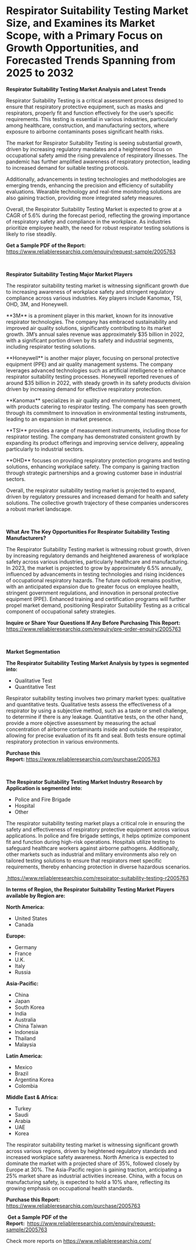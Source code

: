 <p><h1>Respirator Suitability Testing Market Size, and Examines its Market Scope, with a Primary Focus on Growth Opportunities, and Forecasted Trends Spanning from 2025 to 2032</h1></p><p><strong>Respirator Suitability Testing Market Analysis and Latest Trends</strong></p>
<p><p>Respirator Suitability Testing is a critical assessment process designed to ensure that respiratory protective equipment, such as masks and respirators, properly fit and function effectively for the user’s specific requirements. This testing is essential in various industries, particularly among healthcare, construction, and manufacturing sectors, where exposure to airborne contaminants poses significant health risks. </p><p>The market for Respirator Suitability Testing is seeing substantial growth, driven by increasing regulatory mandates and a heightened focus on occupational safety amid the rising prevalence of respiratory illnesses. The pandemic has further amplified awareness of respiratory protection, leading to increased demand for suitable testing protocols. </p><p>Additionally, advancements in testing technologies and methodologies are emerging trends, enhancing the precision and efficiency of suitability evaluations. Wearable technology and real-time monitoring solutions are also gaining traction, providing more integrated safety measures. </p><p>Overall, the Respirator Suitability Testing Market is expected to grow at a CAGR of 5.6% during the forecast period, reflecting the growing importance of respiratory safety and compliance in the workplace. As industries prioritize employee health, the need for robust respirator testing solutions is likely to rise steadily.</p></p>
<p><strong>Get a Sample PDF of the Report:&nbsp;</strong> <a href="https://www.reliableresearchiq.com/enquiry/request-sample/2005763?utm_campaign=3027&utm_medium=2&utm_source=Github&utm_content=ia&utm_term=05032025&utm_id=respirator-suitability-testing">https://www.reliableresearchiq.com/enquiry/request-sample/2005763</a></p>
<p>&nbsp;</p>
<p><strong>Respirator Suitability Testing Major Market Players</strong></p>
<p><p>The respirator suitability testing market is witnessing significant growth due to increasing awareness of workplace safety and stringent regulatory compliance across various industries. Key players include Kanomax, TSI, OHD, 3M, and Honeywell.</p><p>**3M** is a prominent player in this market, known for its innovative respirator technologies. The company has embraced sustainability and improved air quality solutions, significantly contributing to its market growth. 3M’s annual sales revenue was approximately $35 billion in 2022, with a significant portion driven by its safety and industrial segments, including respirator testing solutions.</p><p>**Honeywell** is another major player, focusing on personal protective equipment (PPE) and air quality management systems. The company leverages advanced technologies such as artificial intelligence to enhance respirator suitability testing processes. Honeywell reported revenues of around $35 billion in 2022, with steady growth in its safety products division driven by increasing demand for effective respiratory protection.</p><p>**Kanomax** specializes in air quality and environmental measurement, with products catering to respirator testing. The company has seen growth through its commitment to innovation in environmental testing instruments, leading to an expansion in market presence.</p><p>**TSI** provides a range of measurement instruments, including those for respirator testing. The company has demonstrated consistent growth by expanding its product offerings and improving service delivery, appealing particularly to industrial sectors.</p><p>**OHD** focuses on providing respiratory protection programs and testing solutions, enhancing workplace safety. The company is gaining traction through strategic partnerships and a growing customer base in industrial sectors.</p><p>Overall, the respirator suitability testing market is projected to expand, driven by regulatory pressures and increased demand for health and safety solutions. The collective growth trajectory of these companies underscores a robust market landscape.</p></p>
<p>&nbsp;</p>
<p><strong>What Are The Key Opportunities For Respirator Suitability Testing Manufacturers?</strong></p>
<p><p>The Respirator Suitability Testing market is witnessing robust growth, driven by increasing regulatory demands and heightened awareness of workplace safety across various industries, particularly healthcare and manufacturing. In 2023, the market is projected to grow by approximately 6.5% annually, influenced by advancements in testing technologies and rising incidences of occupational respiratory hazards. The future outlook remains positive, with an anticipated expansion due to greater focus on employee health, stringent government regulations, and innovation in personal protective equipment (PPE). Enhanced training and certification programs will further propel market demand, positioning Respirator Suitability Testing as a critical component of occupational safety strategies.</p></p>
<p><strong>Inquire or Share Your Questions If Any Before Purchasing This Report:</strong> <a href="https://www.reliableresearchiq.com/enquiry/pre-order-enquiry/2005763?utm_campaign=3027&utm_medium=2&utm_source=Github&utm_content=ia&utm_term=05032025&utm_id=respirator-suitability-testing">https://www.reliableresearchiq.com/enquiry/pre-order-enquiry/2005763</a></p>
<p>&nbsp;</p>
<p><strong>Market Segmentation</strong></p>
<p><strong>The Respirator Suitability Testing Market Analysis by types is segmented into:</strong></p>
<p><ul><li>Qualitative Test</li><li>Quantitative Test</li></ul></p>
<p><p>Respirator suitability testing involves two primary market types: qualitative and quantitative tests. Qualitative tests assess the effectiveness of a respirator by using a subjective method, such as a taste or smell challenge, to determine if there is any leakage. Quantitative tests, on the other hand, provide a more objective assessment by measuring the actual concentration of airborne contaminants inside and outside the respirator, allowing for precise evaluation of its fit and seal. Both tests ensure optimal respiratory protection in various environments.</p></p>
<p><strong>Purchase this Report:&nbsp;</strong><a href="https://www.reliableresearchiq.com/purchase/2005763?utm_campaign=3027&utm_medium=2&utm_source=Github&utm_content=ia&utm_term=05032025&utm_id=respirator-suitability-testing">https://www.reliableresearchiq.com/purchase/2005763</a></p>
<p>&nbsp;</p>
<p><strong>The Respirator Suitability Testing Market Industry Research by Application is segmented into:</strong></p>
<p><ul><li>Police and Fire Brigade</li><li>Hospital</li><li>Other</li></ul></p>
<p><p>The respirator suitability testing market plays a critical role in ensuring the safety and effectiveness of respiratory protective equipment across various applications. In police and fire brigade settings, it helps optimize component fit and function during high-risk operations. Hospitals utilize testing to safeguard healthcare workers against airborne pathogens. Additionally, other markets such as industrial and military environments also rely on tailored testing solutions to ensure that respirators meet specific requirements, thereby enhancing protection in diverse hazardous scenarios.</p></p>
<p><a href="https://www.reliableresearchiq.com/respirator-suitability-testing-r2005763?utm_campaign=3027&utm_medium=2&utm_source=Github&utm_content=ia&utm_term=05032025&utm_id=respirator-suitability-testing">&nbsp;https://www.reliableresearchiq.com/respirator-suitability-testing-r2005763</a></p>
<p><strong>In terms of Region, the Respirator Suitability Testing Market Players available by Region are:</strong></p>
<p>
    <p> <strong> North America: </strong>
        <ul>
            <li>United States</li>
            <li>Canada</li>
        </ul>
        </p> 
    <p> <strong> Europe: </strong>
        <ul>
            <li>Germany</li>
            <li>France</li>
            <li>U.K.</li>
            <li>Italy</li>
            <li>Russia</li>
        </ul>
        </p> 
    <p> <strong> Asia-Pacific: </strong>
        <ul>
            <li>China</li>
            <li>Japan</li>
            <li>South Korea</li>
            <li>India</li>
            <li>Australia</li>
            <li>China Taiwan</li>
            <li>Indonesia</li>
            <li>Thailand</li>
            <li>Malaysia</li>
        </ul>
        </p> 
    <p> <strong> Latin America: </strong>
        <ul>
            <li>Mexico</li>
            <li>Brazil</li>
            <li>Argentina Korea</li>
            <li>Colombia</li>
        </ul>
        </p> 
    <p> <strong> Middle East & Africa: </strong>
        <ul>
            <li>Turkey</li>
            <li>Saudi</li>
            <li>Arabia</li>
            <li>UAE</li>
            <li>Korea</li>
        </ul>
    </p>
    </p>
<p><p>The respirator suitability testing market is witnessing significant growth across various regions, driven by heightened regulatory standards and increased workplace safety awareness. North America is expected to dominate the market with a projected share of 35%, followed closely by Europe at 30%. The Asia-Pacific region is gaining traction, anticipating a 25% market share as industrial activities increase. China, with a focus on manufacturing safety, is expected to hold a 10% share, reflecting its growing emphasis on occupational health standards.</p></p>
<p><strong>Purchase this Report: </strong><a href="https://www.reliableresearchiq.com/purchase/2005763?utm_campaign=3027&utm_medium=2&utm_source=Github&utm_content=ia&utm_term=05032025&utm_id=respirator-suitability-testing">https://www.reliableresearchiq.com/purchase/2005763</a></p>
<p>&nbsp;<strong>Get a Sample PDF of the Report:&nbsp;&nbsp;</strong><a href="https://www.reliableresearchiq.com/enquiry/request-sample/2005763?utm_campaign=3027&utm_medium=2&utm_source=Github&utm_content=ia&utm_term=05032025&utm_id=respirator-suitability-testing">https://www.reliableresearchiq.com/enquiry/request-sample/2005763</a></p>
<p><strong></strong></p>
<p>Check more reports on <a href="https://www.reliableresearchiq.com/?utm_campaign=3027&utm_medium=2&utm_source=Github&utm_content=ia&utm_term=05032025&utm_id=respirator-suitability-testing">https://www.reliableresearchiq.com/</a></p>